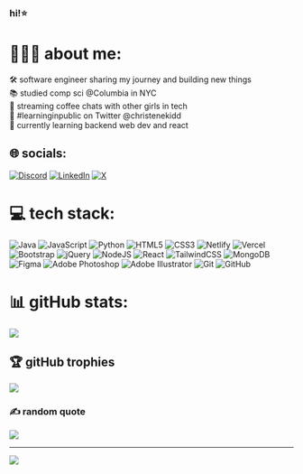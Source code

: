 <!-- Simple bio and stats -->

### hi!⭐️

# 🧚🏾‍♂️ about me:
🛠 software engineer sharing my journey and building new things<br>📚 studied comp sci @Columbia in NYC<br>👯 streaming coffee chats with other girls in tech<br>🔭 #learninginpublic on Twitter @christenekidd<br>🌱 currently learning backend web dev and react


## 🌐 socials:
[![Discord](https://img.shields.io/badge/Discord-%237289DA.svg?logo=discord&logoColor=white)](https://discord.gg/cc_code) [![LinkedIn](https://img.shields.io/badge/LinkedIn-%230077B5.svg?logo=linkedin&logoColor=white)](https://linkedin.com/in/christene-kidd) [![X](https://img.shields.io/badge/X-black.svg?logo=X&logoColor=white)](https://x.com/christenekidd) 

# 💻 tech stack:
![Java](https://img.shields.io/badge/java-%23ED8B00.svg?style=flat-square&logo=openjdk&logoColor=white) ![JavaScript](https://img.shields.io/badge/javascript-%23323330.svg?style=flat-square&logo=javascript&logoColor=%23F7DF1E) ![Python](https://img.shields.io/badge/python-3670A0?style=flat-square&logo=python&logoColor=ffdd54) ![HTML5](https://img.shields.io/badge/html5-%23E34F26.svg?style=flat-square&logo=html5&logoColor=white) ![CSS3](https://img.shields.io/badge/css3-%231572B6.svg?style=flat-square&logo=css3&logoColor=white) ![Netlify](https://img.shields.io/badge/netlify-%23000000.svg?style=flat-square&logo=netlify&logoColor=#00C7B7) ![Vercel](https://img.shields.io/badge/vercel-%23000000.svg?style=flat-square&logo=vercel&logoColor=white) ![Bootstrap](https://img.shields.io/badge/bootstrap-%238511FA.svg?style=flat-square&logo=bootstrap&logoColor=white) ![jQuery](https://img.shields.io/badge/jquery-%230769AD.svg?style=flat-square&logo=jquery&logoColor=white) ![NodeJS](https://img.shields.io/badge/node.js-6DA55F?style=flat-square&logo=node.js&logoColor=white) ![React](https://img.shields.io/badge/react-%2320232a.svg?style=flat-square&logo=react&logoColor=%2361DAFB) ![TailwindCSS](https://img.shields.io/badge/tailwindcss-%2338B2AC.svg?style=flat-square&logo=tailwind-css&logoColor=white) ![MongoDB](https://img.shields.io/badge/MongoDB-%234ea94b.svg?style=flat-square&logo=mongodb&logoColor=white) ![Figma](https://img.shields.io/badge/figma-%23F24E1E.svg?style=flat-square&logo=figma&logoColor=white) ![Adobe Photoshop](https://img.shields.io/badge/adobe%20photoshop-%2331A8FF.svg?style=flat-square&logo=adobe%20photoshop&logoColor=white) ![Adobe Illustrator](https://img.shields.io/badge/adobe%20illustrator-%23FF9A00.svg?style=flat-square&logo=adobe%20illustrator&logoColor=white) ![Git](https://img.shields.io/badge/git-%23F05033.svg?style=flat-square&logo=git&logoColor=white) ![GitHub](https://img.shields.io/badge/github-%23121011.svg?style=flat-square&logo=github&logoColor=white)
# 📊 gitHub stats:
![](https://github-readme-streak-stats.herokuapp.com/?user=nckidd&theme=bear&hide_border=true)<br/>

## 🏆 gitHub trophies
![](https://github-profile-trophy.vercel.app/?username=nckidd&theme=radical&no-frame=false&no-bg=true&margin-w=4)

### ✍️ random quote
![](https://quotes-github-readme.vercel.app/api?type=horizontal&theme=tokyonight)

---
[![](https://visitcount.itsvg.in/api?id=nckidd&icon=7&color=10)](https://visitcount.itsvg.in)

<!-- Proudly created with GPRM ( https://gprm.itsvg.in ) -->
